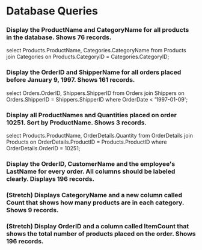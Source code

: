 # Database Queries

### Display the ProductName and CategoryName for all products in the database. Shows 76 records.

select 
	Products.ProductName,
	Categories.CategoryName 
from Products
join Categories on Products.CategoryID = Categories.CategoryID;

### Display the OrderID and ShipperName for all orders placed before January 9, 1997. Shows 161 records.

select 
	Orders.OrderID,
	Shippers.ShipperID 
from Orders
join Shippers on Orders.ShipperID = Shippers.ShipperID
where OrderDate < '1997-01-09';

### Display all ProductNames and Quantities placed on order 10251. Sort by ProductName. Shows 3 records.

select 
	Products.ProductName,
	OrderDetails.Quantity
from OrderDetails
join Products on OrderDetails.ProductID = Products.ProductID
where OrderDetails.OrderID = 10251;

### Display the OrderID, CustomerName and the employee's LastName for every order. All columns should be labeled clearly. Displays 196 records.

### (Stretch)  Displays CategoryName and a new column called Count that shows how many products are in each category. Shows 9 records.

### (Stretch) Display OrderID and a  column called ItemCount that shows the total number of products placed on the order. Shows 196 records. 